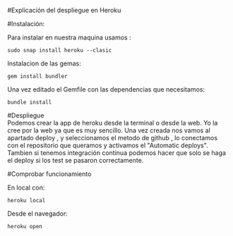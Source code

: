 
#Explicación del despliegue en Heroku



#Instalación: 

Para instalar en nuestra maquina usamos :
	
	sudo snap install heroku --clasic 
	
Instalacion de las gemas:

	gem install bundler

Una vez editado el Gemfile con las dependencias que necesitamos:

	bundle install



#Despliegue 	
Podemos crear la app de heroku desde la terminal o desde la web. 
Yo la cree por la web ya que es muy sencillo. Una vez creada nos vamos al apartado deploy , y seleccionamos el metodo de github , lo conectamos con el repositorio que queramos y activamos el "Automatic deploys". Tambien si tenemos integración continua podemos hacer que solo se haga el deploy si los test se pasaron correctamente.


#Comprobar funcionamiento

En local con:
	
	heroku local
	
Desde el navegador:

	heroku open